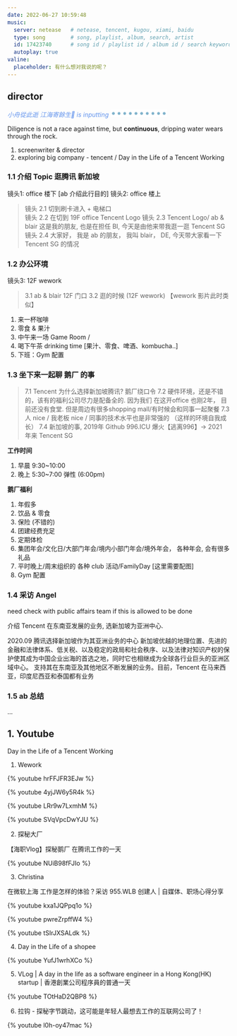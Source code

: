 ```yaml
---
date: 2022-06-27 10:59:48
music:
  server: netease   # netease, tencent, kugou, xiami, baidu
  type: song        # song, playlist, album, search, artist
  id: 17423740      # song id / playlist id / album id / search keyword
  autoplay: true
valine:
  placeholder: 有什么想对我说的呢？
---
```


## director 

<p style="font-style:italic;color:cornflowerblue;">小舟從此逝 江海寄餘生🧘 is inputting <img src=/images/tw/main-progress-blue-dot.gif style="box-shadow:none; margin:0;height:16px">
</p>

Diligence is not a race against time, but **continuous**, dripping water wears through the rock. 

1. screenwriter & director
2. exploring big company - tencent / Day in the Life of a Tencent Working

### 1.1 介绍 Topic 逛腾讯 新加坡

镜头1: office 楼下 [ab 介绍此行目的]
镜头2: office 楼上 

>  镜头 2.1 切到刷卡进入 + 电梯口    
>  镜头 2.2 在切到 19F office Tencent Logo
>  镜头 2.3 Tencent Logo/ ab & blair 这是我的朋友, 也是在担任 BI, 今天是由他来带我逛一逛 Tencent SG
>  镜头 2.4 大家好， 我是 ab 的朋友， 我叫 blair， DE, 今天带大家看一下 Tencent SG 的情况
  
### 1.2 办公环境

镜头3: 12F wework 

> 3.1 ab & blair 12F 门口
> 3.2 逛的时候 (12F wework) 【wework 影片此时类似】

1. 来一杯咖啡 
2. 零食 & 果汁
3. 中午来一场 Game Room / 
4. 喝下午茶 drinking time [果汁、零食、啤酒、kombucha..]
5. 下班：Gym 配置

### 1.3 坐下来一起聊 鹅厂 的事

> 7.1 Tencent 为什么选择新加坡腾讯?  鹅厂绕口令
> 7.2 硬件环境，还是不错的，该有的福利公司尽力是配备全的. 因为我们 在这开office 也刚2年， 目前还没有食堂. 但是周边有很多shopping mall/有时候会和同事一起聚餐
> 7.3 人 nice / 我老板 nice / 同事的技术水平也是非常强的 （这样的环境自我成长）
> 7.4 新加坡的事, 2019年 Github 996.ICU 爆火【逃离996】-> 2021 年来 Tencent SG  

**工作时间**

1. 早晨 9:30~10:00
2. 晚上 5:30~7:00 弹性 (6:00pm)

**鹅厂福利**

1. 年假多
2. 饮品 & 零食
3. 保险 (不错的)
4. 团建经费充足
5. 定期体检 
5. 集团年会/文化日/大部门年会/境内小部门年会/境外年会， 各种年会, 会有很多礼品
6. 平时晚上/周末组织的 各种 club 活动/FamilyDay [这里需要配图]
7. Gym 配置

### 1.4 采访 Angel

need check with public affairs team if this is allowed to be done

介绍 Tencent 在东南亚发展的业务, 选新加坡为亚洲中心.

2020.09 腾讯选择新加坡作为其亚洲业务的中心
新加坡优越的地理位置、先进的金融和法律体系、低关税、以及稳定的政局和社会秩序、以及法律对知识产权的保护使其成为中国企业出海的首选之地，同时它也相继成为全球各行业巨头的亚洲区域中心。
支持其在东南亚及其他地区不断发展的业务。目前，Tencent 在马来西亚，印度尼西亚和泰国都有业务

### 1.5 ab 总结

...

## 1. Youtube

Day in the Life of a Tencent Working

1. Wework

{% youtube hrFFJFR3EJw %}

{% youtube 4yjJW6y5R4k %}

{% youtube LRr9w7LxmhM %}

{% youtube SVqVpcDwYJU %}

2. 探秘大厂

【海职Vlog】探秘鹅厂 在腾讯工作的一天

{% youtube NUiB98fFJIo %}

3. Christina

在微软上海 工作是怎样的体验？采访 955.WLB 创建人 | 自媒体、职场心得分享

{% youtube kxa1JQPpq1o %}

{% youtube pwreZrpffW4 %}

{% youtube tSIrJXSALdk %}

4. Day in the Life of a shopee

{% youtube YufJ1wrhXCo %}

5. VLog | A day in the life as a software engineer in a Hong Kong(HK) startup | 香港創業公司程序員的普通一天

{% youtube TOtHaD2QBP8 %}

6. 拉钩 - 探秘字节跳动，这可能是年轻人最想去工作的互联网公司了！

{% youtube l0h-oy47mac %}

<!-- 

## 2. Standup paddleboarding

{% youtube vFM665uurJ0 %}

-->
